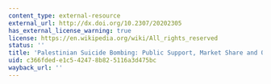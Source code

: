 ```yaml
---
content_type: external-resource
external_url: http://dx.doi.org/10.2307/20202305
has_external_license_warning: true
license: https://en.wikipedia.org/wiki/All_rights_reserved
status: ''
title: 'Palestinian Suicide Bombing: Public Support, Market Share and Outbidding'
uid: c366fded-e1c5-4247-8b82-5116a3d475bc
wayback_url: ''
---
```


